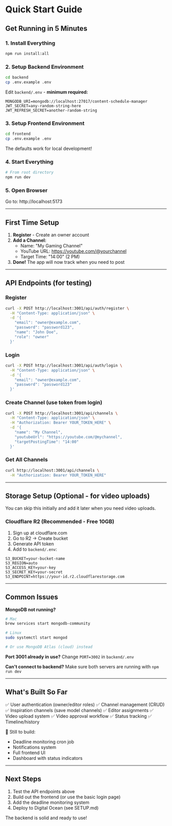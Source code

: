 # Quick Start Guide

## Get Running in 5 Minutes

### 1. Install Everything
```bash
npm run install:all
```

### 2. Setup Backend Environment
```bash
cd backend
cp .env.example .env
```

Edit `backend/.env` - **minimum required:**
```env
MONGODB_URI=mongodb://localhost:27017/content-schedule-manager
JWT_SECRET=any-random-string-here
JWT_REFRESH_SECRET=another-random-string
```

### 3. Setup Frontend Environment
```bash
cd frontend
cp .env.example .env
```

The defaults work for local development!

### 4. Start Everything
```bash
# From root directory
npm run dev
```

### 5. Open Browser
Go to: http://localhost:5173

---

## First Time Setup

1. **Register** - Create an owner account
2. **Add a Channel:**
   - Name: "My Gaming Channel"
   - YouTube URL: https://youtube.com/@yourchannel
   - Target Time: "14:00" (2 PM)
3. **Done!** The app will now track when you need to post

---

## API Endpoints (for testing)

### Register
```bash
curl -X POST http://localhost:3001/api/auth/register \
  -H "Content-Type: application/json" \
  -d '{
    "email": "owner@example.com",
    "password": "password123",
    "name": "John Doe",
    "role": "owner"
  }'
```

### Login
```bash
curl -X POST http://localhost:3001/api/auth/login \
  -H "Content-Type: application/json" \
  -d '{
    "email": "owner@example.com",
    "password": "password123"
  }'
```

### Create Channel (use token from login)
```bash
curl -X POST http://localhost:3001/api/channels \
  -H "Content-Type: application/json" \
  -H "Authorization: Bearer YOUR_TOKEN_HERE" \
  -d '{
    "name": "My Channel",
    "youtubeUrl": "https://youtube.com/@mychannel",
    "targetPostingTime": "14:00"
  }'
```

### Get All Channels
```bash
curl http://localhost:3001/api/channels \
  -H "Authorization: Bearer YOUR_TOKEN_HERE"
```

---

## Storage Setup (Optional - for video uploads)

You can skip this initially and add it later when you need video uploads.

### Cloudflare R2 (Recommended - Free 10GB)
1. Sign up at cloudflare.com
2. Go to R2 → Create bucket
3. Generate API token
4. Add to `backend/.env`:
```env
S3_BUCKET=your-bucket-name
S3_REGION=auto
S3_ACCESS_KEY=your-key
S3_SECRET_KEY=your-secret
S3_ENDPOINT=https://your-id.r2.cloudflarestorage.com
```

---

## Common Issues

**MongoDB not running?**
```bash
# Mac
brew services start mongodb-community

# Linux
sudo systemctl start mongod

# Or use MongoDB Atlas (cloud) instead
```

**Port 3001 already in use?**
Change `PORT=3002` in `backend/.env`

**Can't connect to backend?**
Make sure both servers are running with `npm run dev`

---

## What's Built So Far

✅ User authentication (owner/editor roles)
✅ Channel management (CRUD)
✅ Inspiration channels (save model channels)
✅ Editor assignments
✅ Video upload system
✅ Video approval workflow
✅ Status tracking
✅ Timeline/history

🚧 Still to build:
- Deadline monitoring cron job
- Notifications system
- Full frontend UI
- Dashboard with status indicators

---

## Next Steps

1. Test the API endpoints above
2. Build out the frontend (or use the basic login page)
3. Add the deadline monitoring system
4. Deploy to Digital Ocean (see SETUP.md)

The backend is solid and ready to use!
